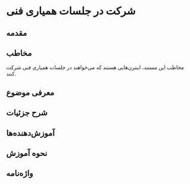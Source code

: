 # شرکت در جلسات همیاری فنی


## مقدمه


## مخاطب
مخاطب این مستند، اینترن‌هایی هستند که می‌خواهند در جلسات همیاری فنی شرکت کنند.


## معرفی موضوع



## شرح جزئیات


## آموزش‌دهنده‌ها


## نحوه آموزش


## واژه‌نامه
